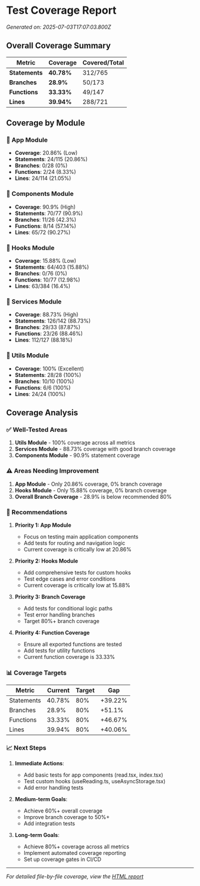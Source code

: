 # Test Coverage Report

*Generated on: 2025-07-03T17:07:03.800Z*

## Overall Coverage Summary

| Metric | Coverage | Covered/Total |
|--------|----------|---------------|
| **Statements** | **40.78%** | 312/765 |
| **Branches** | **28.9%** | 50/173 |
| **Functions** | **33.33%** | 49/147 |
| **Lines** | **39.94%** | 288/721 |

## Coverage by Module

### 📁 App Module
- **Coverage**: 20.86% (Low)
- **Statements**: 24/115 (20.86%)
- **Branches**: 0/28 (0%)
- **Functions**: 2/24 (8.33%)
- **Lines**: 24/114 (21.05%)

### 📁 Components Module
- **Coverage**: 90.9% (High)
- **Statements**: 70/77 (90.9%)
- **Branches**: 11/26 (42.3%)
- **Functions**: 8/14 (57.14%)
- **Lines**: 65/72 (90.27%)

### 📁 Hooks Module
- **Coverage**: 15.88% (Low)
- **Statements**: 64/403 (15.88%)
- **Branches**: 0/76 (0%)
- **Functions**: 10/77 (12.98%)
- **Lines**: 63/384 (16.4%)

### 📁 Services Module
- **Coverage**: 88.73% (High)
- **Statements**: 126/142 (88.73%)
- **Branches**: 29/33 (87.87%)
- **Functions**: 23/26 (88.46%)
- **Lines**: 112/127 (88.18%)

### 📁 Utils Module
- **Coverage**: 100% (Excellent)
- **Statements**: 28/28 (100%)
- **Branches**: 10/10 (100%)
- **Functions**: 6/6 (100%)
- **Lines**: 24/24 (100%)

## Coverage Analysis

### ✅ Well-Tested Areas
1. **Utils Module** - 100% coverage across all metrics
2. **Services Module** - 88.73% coverage with good branch coverage
3. **Components Module** - 90.9% statement coverage

### ⚠️ Areas Needing Improvement
1. **App Module** - Only 20.86% coverage, 0% branch coverage
2. **Hooks Module** - Only 15.88% coverage, 0% branch coverage
3. **Overall Branch Coverage** - 28.9% is below recommended 80%

### 🎯 Recommendations

1. **Priority 1: App Module**
   - Focus on testing main application components
   - Add tests for routing and navigation logic
   - Current coverage is critically low at 20.86%

2. **Priority 2: Hooks Module**
   - Add comprehensive tests for custom hooks
   - Test edge cases and error conditions
   - Current coverage is critically low at 15.88%

3. **Priority 3: Branch Coverage**
   - Add tests for conditional logic paths
   - Test error handling branches
   - Target 80%+ branch coverage

4. **Priority 4: Function Coverage**
   - Ensure all exported functions are tested
   - Add tests for utility functions
   - Current function coverage is 33.33%

### 📊 Coverage Targets

| Metric | Current | Target | Gap |
|--------|---------|--------|----- |
| Statements | 40.78% | 80% | +39.22% |
| Branches | 28.9% | 80% | +51.1% |
| Functions | 33.33% | 80% | +46.67% |
| Lines | 39.94% | 80% | +40.06% |

### 📈 Next Steps

1. **Immediate Actions**:
   - Add basic tests for app components (read.tsx, index.tsx)
   - Test custom hooks (useReading.ts, useAsyncStorage.tsx)
   - Add error handling tests

2. **Medium-term Goals**:
   - Achieve 60%+ overall coverage
   - Improve branch coverage to 50%+
   - Add integration tests

3. **Long-term Goals**:
   - Achieve 80%+ coverage across all metrics
   - Implement automated coverage reporting
   - Set up coverage gates in CI/CD

---

*For detailed file-by-file coverage, view the [HTML report](./lcov-report/index.html)*